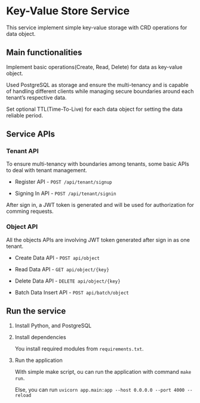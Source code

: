 # Key-Value Store Service

This service implement simple key-value storage with CRD operations for data object.

## Main functionalities

Implement basic operations(Create, Read, Delete) for data as key-value object.

Used PostgreSQL as storage and ensure the multi-tenancy and is capable of handling different clients while managing secure boundaries around each tenant’s respective data.

Set optional TTL(Time-To-Live) for each data object for setting the data reliable period.

## Service APIs

### Tenant API

To ensure multi-tenancy with boundaries among tenants, some basic APIs to deal with tenant management.

- Register API - `POST /api/tenant/signup`

- Signing In API - `POST /api/tenant/signin`

After sign in, a JWT token is generated and will be used for authorization for comming requests.

### Object API

All the objects APIs are involving JWT token generated after sign in as one tenant.

- Create Data API - `POST api/object`

- Read Data API - `GET api/object/{key}`

- Delete Data API - `DELETE api/object/{key}`

- Batch Data Insert API - `POST api/batch/object`

## Run the service

1. Install Python, and PostgreSQL

2. Install dependencies

   You install required modules from `requirements.txt`.

3. Run the application

   With simple make script, ou can run the application with command `make run`.

   Else, you can run `uvicorn app.main:app --host 0.0.0.0 --port 4000 --reload`
